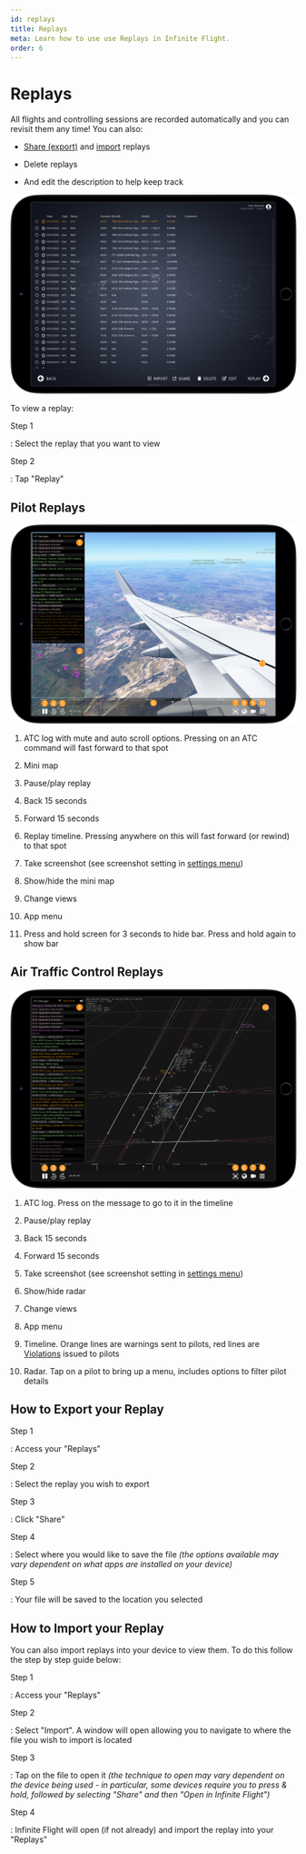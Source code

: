 ```yaml
---
id: replays
title: Replays
meta: Learn how to use use Replays in Infinite Flight.
order: 6
---
```


# Replays

All flights and controlling sessions are recorded automatically and you can revisit them any time! You can also:



- [Share (export)](/guide/getting-started-guide/home-user-interface/replays#how-to-export-your-replay) and [import](/guide/getting-started-guide/home-user-interface/replays#how-to-import-your-replay) replays

  

- Delete replays

  

- And edit the description to help keep track

 

 ![Replay page](_images/manual/frames/replay-page.png)

 

To view a replay:



Step 1

: Select the replay that you want to view

 

Step 2

: Tap "Replay"

 

## Pilot Replays



 ![Pilot Replay page](_images/manual/frames/replay-pilot.png)



1. ATC log with mute and auto scroll options. Pressing on an ATC command will fast forward to that spot

   

2. Mini map

   

3.  Pause/play replay

   

4. Back 15 seconds

   

5. Forward 15 seconds

   

6. Replay timeline. Pressing anywhere on this will fast forward (or rewind) to that spot

   

7.  Take screenshot (see screenshot setting in [settings menu](/guide/getting-started-guide/home-user-interface/settings#settings))

   

8. Show/hide the mini map

   

9. Change views

   

10. App menu

    

11. Press and hold screen for 3 seconds to hide bar. Press and hold again to show bar

 

## Air Traffic Control Replays



 ![ATC Replay page](_images/manual/frames/replay-atc.png)



1. ATC log. Press on the message to go to it in the timeline

   

2. Pause/play replay

   

3. Back 15 seconds

   

4. Forward 15 seconds

   

5. Take screenshot (see screenshot setting in [settings menu](/guide/getting-started-guide/home-user-interface/settings#settings))

   

6. Show/hide radar

   

7. Change views

   

8. App menu

   

9. Timeline. Orange lines are warnings sent to pilots, red lines are [Violations](/guide/getting-started-guide/pilot-user-interface/violations#violations) issued to pilots

   

10. Radar. Tap on a pilot to bring up a menu, includes options to filter pilot details



## How to Export your Replay



Step 1

: Access your "Replays"



Step 2

: Select the replay you wish to export



Step 3

: Click "Share"



Step 4

: Select where you would like to save the file *(the options available may vary dependent on what apps are installed on your device)*



Step 5

: Your file will be saved to the location you selected



## How to Import your Replay



You can also import replays into your device to view them. To do this follow the step by step guide below:



Step 1

: Access your "Replays" 



Step 2

: Select "Import". A window will open allowing you to navigate to where the file you wish to import is located



Step 3

: Tap on the file to open it *(the technique to open may vary dependent on the device being used - in particular, some devices require you to press & hold, followed by selecting "Share" and then "Open in Infinite Flight")*



Step 4

: Infinite Flight will open (if not already) and import the replay into your "Replays"

